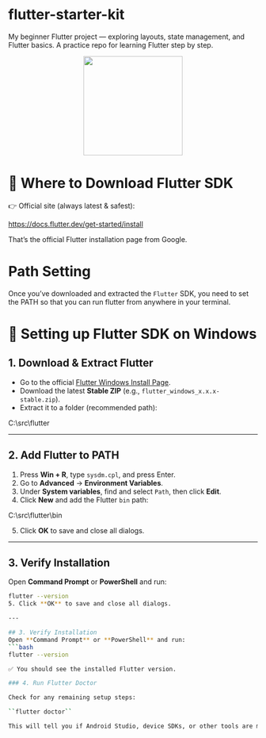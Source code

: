 # flutter-starter-kit
My beginner Flutter project — exploring layouts, state management, and Flutter basics. A practice repo for learning Flutter step by step.

<p align="center">
  <img src="https://docs.flutter.dev/assets/images/branding/flutter/logo/default.svg" width="200">
</p>


# 🔽 Where to Download Flutter SDK

👉 Official site (always latest & safest):

https://docs.flutter.dev/get-started/install

That’s the official Flutter installation page from Google.

# Path Setting

Once you’ve downloaded and extracted the `Flutter` SDK, you need to set the PATH so that you can run flutter from anywhere in your terminal.

# 🔧 Setting up Flutter SDK on Windows

## 1. Download & Extract Flutter
- Go to the official [Flutter Windows Install Page](https://docs.flutter.dev/get-started/install/windows).  
- Download the latest **Stable ZIP** (e.g., `flutter_windows_x.x.x-stable.zip`).  
- Extract it to a folder (recommended path):  

C:\src\flutter


---

## 2. Add Flutter to PATH
1. Press **Win + R**, type `sysdm.cpl`, and press Enter.  
2. Go to **Advanced** → **Environment Variables**.  
3. Under **System variables**, find and select `Path`, then click **Edit**.  
4. Click **New** and add the Flutter `bin` path:

C:\src\flutter\bin

5. Click **OK** to save and close all dialogs.

---

## 3. Verify Installation
Open **Command Prompt** or **PowerShell** and run:
```bash
flutter --version
5. Click **OK** to save and close all dialogs.

---

## 3. Verify Installation
Open **Command Prompt** or **PowerShell** and run:
```bash
flutter --version

✅ You should see the installed Flutter version.

### 4. Run Flutter Doctor

Check for any remaining setup steps:

``flutter doctor``

This will tell you if Android Studio, device SDKs, or other tools are missing.



